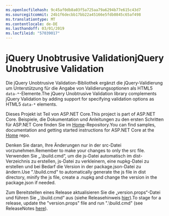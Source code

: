 ```yaml
---
ms.openlocfilehash: 9c45af0db8a03f5a725aa79a6294b77e615c43d7
ms.sourcegitcommit: 24b1f6decbb17bb22a45166e5fdb0845c65af498
ms.translationtype: MT
ms.contentlocale: de-DE
ms.lasthandoff: 03/01/2019
ms.locfileid: "57039017"
---
```

<a name="jquery-unobtrusive-validation"></a><span data-ttu-id="4105b-101">jQuery Unobtrusive Validation</span><span class="sxs-lookup"><span data-stu-id="4105b-101">jQuery Unobtrusive Validation</span></span>
=============================

<span data-ttu-id="4105b-102">Die jQuery Unobtrusive Validation-Bibliothek ergänzt die jQuery-Validierung um Unterstützung für die Angabe von Validierungsoptionen als HTML5 `data-*`-Elemente.</span><span class="sxs-lookup"><span data-stu-id="4105b-102">The jQuery Unobtrusive Validation library complements jQuery Validation by adding support for specifying validation options as HTML5 `data-*` elements.</span></span>

<span data-ttu-id="4105b-103">Dieses Projekt ist Teil von ASP.NET Core.</span><span class="sxs-lookup"><span data-stu-id="4105b-103">This project is part of ASP.NET Core.</span></span> <span data-ttu-id="4105b-104">Beispiele, die Dokumentation und Anleitungen zu den ersten Schritten für ASP.NET Core finden Sie im [Home](https://github.com/aspnet/home)-Repository.</span><span class="sxs-lookup"><span data-stu-id="4105b-104">You can find samples, documentation and getting started instructions for ASP.NET Core at the [Home](https://github.com/aspnet/home) repo.</span></span>

<span data-ttu-id="4105b-105">Denken Sie daran, Ihre Änderungen nur in der src-Datei vorzunehmen.</span><span class="sxs-lookup"><span data-stu-id="4105b-105">Remember to make your changes to only the src file.</span></span> <span data-ttu-id="4105b-106">Verwenden Sie „.\build.cmd“, um die js-Datei automatisch im dist-Verzeichnis zu erstellen, js-Datei zu verkleinern, eine nupkg-Datei zu erstellen und bei Bedarf die Version in der package.json-Datei zu ändern.</span><span class="sxs-lookup"><span data-stu-id="4105b-106">Use ".\build.cmd" to automatically generate the js file in dist directory, minify the js file, create a .nupkg and change the version in the package.json if needed.</span></span>

<span data-ttu-id="4105b-107">Zum Bereitstellen eines Release aktualisieren Sie die „version.props“-Datei und führen Sie „.\build.cmd“ aus (siehe Releasehinweis [hier](https://github.com/aspnet/jquery-validation-unobtrusive/wiki/Release-checklist)).</span><span class="sxs-lookup"><span data-stu-id="4105b-107">To stage for a release, update the "version.props" file and run ".\build.cmd" (see ReleaseNotes [here](https://github.com/aspnet/jquery-validation-unobtrusive/wiki/Release-checklist)).</span></span>